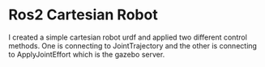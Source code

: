 # Ros2 Cartesian Robot
I created a simple cartesian robot urdf and applied two different control methods.
One is connecting to JointTrajectory and the other is connecting to ApplyJointEffort which is the gazebo server. 

